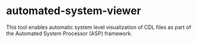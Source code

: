# automated-system-viewer
This tool enables automatic system level visualization of CDL files as part of the Automated System Processor (ASP) framework.
